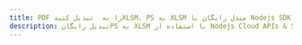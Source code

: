 ---title: PDF را به  تبدیل کنیدXLSM، PS به XLSM مبدل رایگان یا Nodejs SDKdescription: تبدیل رایگانPS به XLSM با استفاده از Nodejs Cloud APIs & SDK همچنین اسناد PDF را در Cloud ایجاد، ویرایش و رندر کنید.---
